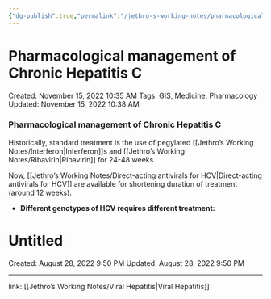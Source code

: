 ```yaml
---
{"dg-publish":true,"permalink":"/jethro-s-working-notes/pharmacological-management-of-chronic-hepatitis-c/","dgPassFrontmatter":true}
---
```



# Pharmacological management of Chronic Hepatitis C

Created: November 15, 2022 10:35 AM
Tags: GIS, Medicine, Pharmacology
Updated: November 15, 2022 10:38 AM

### Pharmacological management of Chronic Hepatitis C

Historically, standard treatment is the use of pegylated [[Jethro’s Working Notes/Interferon\|Interferon]]s and [[Jethro’s Working Notes/Ribavirin\|Ribavirin]] for 24-48 weeks.

Now, [[Jethro’s Working Notes/Direct-acting antivirals for HCV\|Direct-acting antivirals for HCV]] are available for shortening duration of treatment (around 12 weeks).

- **********************************************Different genotypes of HCV requires different treatment:**********************************************
    
    
<div class="transclusion internal-embed is-loaded"><div class="markdown-embed">





# Untitled

Created: August 28, 2022 9:50 PM
Updated: August 28, 2022 9:50 PM

</div></div>

    

---

link: [[Jethro’s Working Notes/Viral Hepatitis\|Viral Hepatitis]]